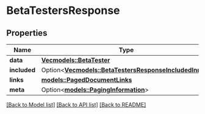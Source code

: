# BetaTestersResponse

## Properties

Name | Type | Description | Notes
------------ | ------------- | ------------- | -------------
**data** | [**Vec<models::BetaTester>**](BetaTester.md) |  | 
**included** | Option<[**Vec<models::BetaTestersResponseIncludedInner>**](BetaTestersResponse_included_inner.md)> |  | [optional]
**links** | [**models::PagedDocumentLinks**](PagedDocumentLinks.md) |  | 
**meta** | Option<[**models::PagingInformation**](PagingInformation.md)> |  | [optional]

[[Back to Model list]](../README.md#documentation-for-models) [[Back to API list]](../README.md#documentation-for-api-endpoints) [[Back to README]](../README.md)


